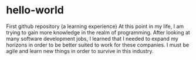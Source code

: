 # hello-world
First github repository (a learning experience)
At this point in my life, I am trying to gain more knowledge in the realm of programming. After looking at many software development jobs, I learned that I needed to expand my horizons in order to be better suited to work for these companies. I must be agile and learn new things in order to survive in this industry.
